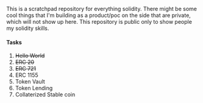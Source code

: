 This is a scratchpad repository for everything solidity. There might be some cool things that I'm building as a product/poc on the side that are private, which will not show up here. This repository is public only to show people my solidity skills.

#### Tasks

1. ~~Hello World~~
2. ~~ERC 20~~
3. ~~ERC 721~~
4. ERC 1155
5. Token Vault
6. Token Lending
7. Collaterized Stable coin
